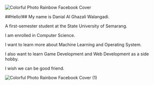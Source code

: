![Colorful Photo Rainbow Facebook Cover](https://github.com/agw2005/agw2005/assets/144427821/2c3049fa-1a28-49cb-8b29-fc9afe1ed1c4)

##Hello!##
My name is Danial Al Ghazali Walangadi.

A first-semester student at the State University of Semarang.

I am enrolled in Computer Science.



I want to learn more about Machine Learning and Operating System.

I also want to learn Game Development and Web Development as a side hobby.

I wish we can be good friend.

![Colorful Photo Rainbow Facebook Cover (1)](https://github.com/agw2005/agw2005/assets/144427821/37be59b8-4781-4bb7-901f-aeb5892b909b)
